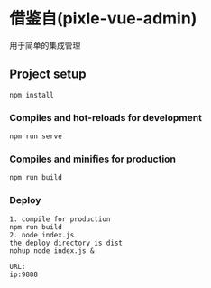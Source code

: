 # 借鉴自(pixle-vue-admin)

用于简单的集成管理


## Project setup
```
npm install
```

### Compiles and hot-reloads for development
```
npm run serve
```

### Compiles and minifies for production
```
npm run build
```



### Deploy
```
1. compile for production
npm run build
2. node index.js
the deploy directory is dist
nohup node index.js &

URL:
ip:9888
```

